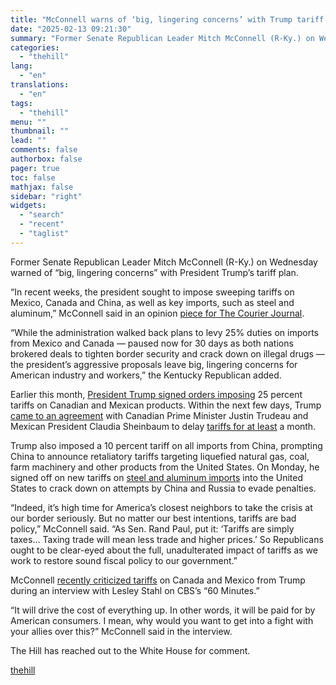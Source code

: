 ```yaml
---
title: "McConnell warns of ‘big, lingering concerns’ with Trump tariff plan"
date: "2025-02-13 09:21:30"
summary: "Former Senate Republican Leader Mitch McConnell (R-Ky.) on Wednesday warned of “big, lingering concerns” with President Trump’s tariff plan. “In recent weeks, the president sought to impose sweeping tariffs on Mexico, Canada and China, as well as key imports, such as steel and aluminum,” McConnell said in an opinion piece..."
categories:
  - "thehill"
lang:
  - "en"
translations:
  - "en"
tags:
  - "thehill"
menu: ""
thumbnail: ""
lead: ""
comments: false
authorbox: false
pager: true
toc: false
mathjax: false
sidebar: "right"
widgets:
  - "search"
  - "recent"
  - "taglist"
---
```


Former Senate Republican Leader Mitch McConnell (R-Ky.) on Wednesday warned of “big, lingering concerns” with President Trump’s tariff plan.

“In recent weeks, the president sought to impose sweeping tariffs on Mexico, Canada and China, as well as key imports, such as steel and aluminum,” McConnell said in an opinion [piece for The Courier Journal](https://www.courier-journal.com/story/opinion/contributors/2025/02/12/trump-tariffs-damage-kentucky-economy-bourbon-mcconnell/78393549007/).

“While the administration walked back plans to levy 25% duties on imports from Mexico and Canada — paused now for 30 days as both nations brokered deals to tighten border security and crack down on illegal drugs — the president’s aggressive proposals leave big, lingering concerns for American industry and workers,” the Kentucky Republican added.

Earlier this month, [President Trump signed orders imposing](https://thehill.com/business/5122629-stock-market-trump-tariffs-canada-mexico-china/) 25 percent tariffs on Canadian and Mexican products. Within the next few days, Trump [came to an agreement](https://thehill.com/homenews/administration/5124026-trump-trudeau-canada-tariff-delay/) with Canadian Prime Minister Justin Trudeau and Mexican President Claudia Sheinbaum to delay [tariffs for at least](https://thehill.com/homenews/administration/5122864-trump-mexico-delay-tariffs/) a month.

Trump also imposed a 10 percent tariff on all imports from China, prompting China to announce retaliatory tariffs targeting liquefied natural gas, coal, farm machinery and other products from the United States. On Monday, he signed off on new tariffs on [steel and aluminum imports](https://thehill.com/homenews/administration/5137125-trump-steel-aluminum-tariffs/) into the United States to crack down on attempts by China and Russia to evade penalties.

“Indeed, it’s high time for America’s closest neighbors to take the crisis at our border seriously. But no matter our best intentions, tariffs are bad policy,” McConnell said. “As Sen. Rand Paul, put it: ‘Tariffs are simply taxes… Taxing trade will mean less trade and higher prices.’ So Republicans ought to be clear-eyed about the full, unadulterated impact of tariffs as we work to restore sound fiscal policy to our government.”

McConnell [recently criticized tariffs](https://thehill.com/homenews/senate/5122566-trump-economic-agenda-tariffs/) on Canada and Mexico from Trump during an interview with Lesley Stahl on CBS’s “60 Minutes.”

“It will drive the cost of everything up. In other words, it will be paid for by American consumers. I mean, why would you want to get into a fight with your allies over this?” McConnell said in the interview.

The Hill has reached out to the White House for comment.

[thehill](https://thehill.com/homenews/senate/5142111-mcconnell-trump-tariff-plan/)
